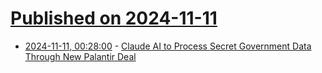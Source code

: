 # [Published on 2024-11-11](index.md)

* [2024-11-11, 00:28:00](https://soylentnews.org/article.pl?sid=24/11/09/0617229&from=rss) - [Claude AI to Process Secret Government Data Through New Palantir Deal](https://soylentnews.org/article.pl?sid=24/11/09/0617229&from=rss)
